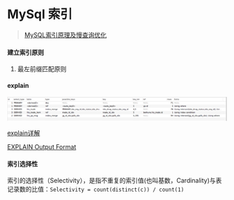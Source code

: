 # MySql 索引

> [MySQL索引原理及慢查询优化](http://tech.meituan.com/mysql-index.html)

#### 建立索引原则

1. 最左前缀匹配原则



#### explain

![](./explain.png)

[explain详解](http://www.cnblogs.com/xuanzhi201111/p/4175635.html)

[EXPLAIN Output Format](http://dev.mysql.com/doc/refman/5.7/en/explain-output.html)



#### 索引选择性

索引的选择性（Selectivity），是指不重复的索引值(也叫基数，Cardinality)与表记录数的比值：`Selectivity = count(distinct(c)) / count(1)`

